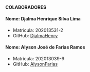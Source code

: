 
#### COLABORADORES

#### Nome: Djalma Henrique Silva Lima
- Matrícula: 202013531-2
- GitHub: [DjalmaHenry](https://github.com/DjalmaHenry)

#### Nome: Alyson José de Farias Ramos

- Matrícula: 202013039-9
- GitHub: [AlysonFarias](https://github.com/alysonfarias)

